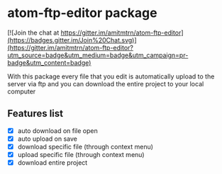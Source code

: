 # atom-ftp-editor package

[![Join the chat at https://gitter.im/amitmtrn/atom-ftp-editor](https://badges.gitter.im/Join%20Chat.svg)](https://gitter.im/amitmtrn/atom-ftp-editor?utm_source=badge&utm_medium=badge&utm_campaign=pr-badge&utm_content=badge)

With this package every file that you edit is automatically upload to the server via ftp
and you can download the entire project to your local computer

## Features list
- [x] auto download on file open
- [x] auto upload on save
- [x] download specific file (through context menu)
- [x] upload specific file (through context menu)
- [x] download entire project
